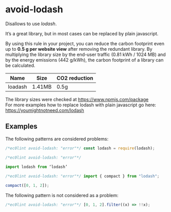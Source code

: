 # avoid-lodash

Disallows to use _lodash_.

It’s a great library, but in most cases can be replaced by plain javascript.

By using this rule in your project, you can reduce the carbon footprint even up to **0.5 g per website view** after removing the redundant library. By multiplying the library size by the end-user traffic (0.81 kWh / 1024 MB) and by the energy emissions (442 g/kWh), the carbon footprint of a library can be calculated.

| Name    | Size   | CO2 reduction |
| ------- | ------ | ------------- |
| loadash | 1.41MB | 0.5g          |

The library sizes were checked at https://www.npmjs.com/package    
For more examples how to replace lodash with plain javascript go here: https://youmightnotneed.com/lodash

## Examples

The following patterns are considered problems:

```js
/*ec0lint avoid-lodash: "error"*/ const lodash = require(lodash);
```

```js
/*ec0lint avoid-lodash: "error"*/ 
 
import lodash from ‘lodash’ 
```

```js
/*ec0lint avoid-lodash: "error"*/ import { compact } from "lodash";

compact([0, 1, 2]);
```

The following pattern is not considered as a problem:

```js
/*ec0lint avoid-lodash: "error"*/ [0, 1, 2].filter((x) => !!x);
```
